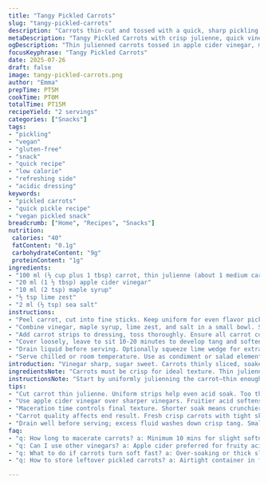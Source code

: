 ```yaml
---
title: "Tangy Pickled Carrots"
slug: "tangy-pickled-carrots"
description: "Carrots thin-cut and tossed with a quick, sharp pickling liquid. Vinegar and a hint of sweetness. Macerated briefly, then drained to crisp tartness. A simple, bright vegetable side or snack, vegan, gluten-free, dairy-free, nut-free. Small changes in amounts shift the balance. A splash of lime juice instead of rice vinegar, honey swapped for sugar for deeper sweetness. A mix of julienned carrot with finely sliced radish adds a peppery twist. Easy, quick, fresh. Sharp and sweet with a gentle crunch."
metaDescription: "Tangy Pickled Carrots with crisp julienne, quick vinegar soak, subtle sweetness from maple syrup, bright lime zest. Fresh crunchy snack or side, no cook needed."
ogDescription: "Thin julienned carrots tossed in apple cider vinegar, maple syrup, lime zest, salt. Macerate few mins. Crisp, tangy, lightly sweet. Vegan, gluten-free, fast refresh."
focusKeyphrase: "Tangy Pickled Carrots"
date: 2025-07-26
draft: false
image: tangy-pickled-carrots.png
author: "Emma"
prepTime: PT5M
cookTime: PT0M
totalTime: PT15M
recipeYield: "2 servings"
categories: ["Snacks"]
tags:
- "pickling"
- "vegan"
- "gluten-free"
- "snack"
- "quick recipe"
- "low calorie"
- "refreshing side"
- "acidic dressing"
keywords:
- "pickled carrots"
- "quick pickle recipe"
- "vegan pickled snack"
breadcrumb: ["Home", "Recipes", "Snacks"]
nutrition: 
 calories: "40"
 fatContent: "0.1g"
 carbohydrateContent: "9g"
 proteinContent: "1g"
ingredients:
- "100 ml (⅓ cup plus 1 tbsp) carrot, thin julienne (about 1 medium carrot)"
- "20 ml (1 ½ tbsp) apple cider vinegar"
- "10 ml (2 tsp) maple syrup"
- "½ tsp lime zest"
- "2 ml (½ tsp) sea salt"
instructions:
- "Peel carrot, cut into fine sticks. Keep uniform for even flavor pickup."
- "Combine vinegar, maple syrup, lime zest, and salt in a small bowl. Stir to dissolve sugar and salt."
- "Add carrot strips to dressing, toss thoroughly. Ensure all carrot coated."
- "Cover loosely, leave to sit 10-20 minutes to develop tang and soften."
- "Drain liquid before serving. Optionally squeeze lime wedge for extra brightness."
- "Serve chilled or room temperature. Use as condiment or salad element."
introduction: "Vinegar sharp, sugar sweet. Carrots thinly sliced, soaked moments in acid. Crunch with bite, softened edges. A quick pickled snack, simple yet lively. No long waits needed. Brightness cuts through heavy plates, refreshes. Lime zest adds unexpected zing, a twist from usual acids. Maple syrup takes place of refined sweeteners, gentler sweetness. Salt balances all, draws moisture, melding flavors. Easy technique, few ingredients. Comes together in minutes, sits for flavor. Can swap or add radish slices for peppery contrast. Works cold, crisp, vibrant. Not cooked but transformed. Quick ferment feel without fuzz. Crisp texture, slight tang. Vegan, gluten-free, no allergens. Small batch keeps fresh. Dressing reduced, just enough coating, not soaked soggy. Perfect with grilled dishes or rice bowls. Caramel notes from maple, vibrancy from vinegar marry simply."
ingredientsNote: "Carrots must be crisp for ideal texture. Thin julienne ensures quick, even pickling—uniform size important to avoid uneven flavor. Apple cider vinegar chosen for fruitiness over sharper or neutral vinegars. Maple syrup as sweetener introduces deeper flavor, replaces sugar’s plain sweetness, adding natural complexity. Salt measured finely; balances acidity and sweet, also helps extract carrot moisture during maceration. Lime zest contributes fresh citrus aroma enhancing pickling tang without adding liquid. Optional lime juice can be added to amplify brightness right before serving. Use fresh carrots avoiding spots or softness to keep final crunch crisp. Adjust vinegar and sweetener amounts to desired taste balance; too much vinegar overwhelms, too little lacks punch. Maple syrup can be substituted with agave or honey if not strictly vegan. Small quantities facilitate quick readiness but scale easily."
instructionsNote: "Start by uniformly julienning the carrot—thin enough for quick flavor absorption but sturdy enough to remain crunchy. Combine sweetener, acidic vinegar, lime zest, and salt in a bowl ensuring ingredients dissolve fully. Adding lime zest before soaking allows oils to infuse but prevents excessive moisture dilution. Toss carrots thoroughly, coated well to initiate acid action. Cover bowl loosely with plastic wrap or lid to avoid contamination but allow some air exchange—prevents soggy carrots yet aids flavor melding. Macerate 10 to 20 minutes, adjusting time to preference for softness or crunch. Drain of excess liquid to avoid watery presentation; pickled carrots should be wet but not swimming. Squeeze lime juice over the top if desired for last-minute zest. Serve cold or at room temperature as appetizer or side. Storage in airtight containers recommended if holding beyond service, up to 48 hours maintains best crunch and flavor. Avoid over-maceration as carrots may become limp and lose texture."
tips:
- "Cut carrot thin julienne. Uniform strips help even acid soak. Too thick slows flavor. Too thin dissolves crunch. Crisp carrot needed. Old or soft carrots turn mushy fast. Keep pieces similar size. Quick macerate means timing key; 10 mins minimum softens edges but keep core bite. More time, softer carrots but risk limpness. Drain well. Dressing coats, not soaks carrots. Excess liquid dilutes flavor, soggy texture. Salt draws moisture out; measure carefully to balance tang and side flavor. Maple syrup adds more than sweetness; caramel notes deepen pickling taste without overpowering acidity."
- "Use apple cider vinegar over sharper vinegars. Fruitier acid softens carrot edge without harsh bite. Lime zest releases oils; add before soaking. Zest, not juice, avoids watery mix but packs aroma. Optional lime juice last step if needed for brightness but too much dilutes crispness. Cover loosely, avoid airtight seal; allows slight air but prevents contamination. Too much air means quicker spoil. Keep small batch for freshness; stale pickles get soft and flavor drifts. Early draining stops excess soaking, keeps snack crisp. Dressing ratio matters; adjust if carrots volume changes. Sweetener alternatives like agave or honey work but shift flavor profiles."
- "Maceration time controls final texture. Shorter soak means crunchier carrots, less tang. Longer pickling softens carrots, stronger acidity. Adjust by preference but beware sogginess. Drain liquid well to avoid watery serving. Use sharp knife or mandoline for uniform cutting—faster flavor absorption. Adding radish slices adds peppery hit, contrasts carrot sweetness. Salt amount finely tuned; too little weakens flavor punch, too much toughens carrots. Store in airtight containers up to 48 hours. Avoid over-macerating leftovers; texture degrades fast. Serve cold or room temp. Room temp flavors open but carrots become softer faster."
- "Carrot quality affects end result. Fresh crisp carrots with tight skin best. Avoid carrots with spots or soft patches; they pick up vinegar unevenly. Thin julienne key—too thick carrots don’t pick flavor evenly, too thin lose crunch fast. Vinegar and sweetener balance is critical. Maple syrup richer than sugar, adds complexity, caramel hints. Lime zest better than juice for aroma without extra moisture. Salt helps extract moisture from carrots, softening edges, intensifying taste. Store pickles loosely covered or lightly sealed; vinegar prevents bacterial growth but airflow affects texture. If adding lime juice, add just before serving to not dilute pickling bath. Experiment with time and vinegar-sweetener ratio for taste preference."
- "Drain well before serving; excess fluid washes down crisp tang. Small batch pickling means fast flavor but also fast texture loss. Macerate 10 to 20 mins, less for crunch, more for softness. Dressing coats, doesn’t submerge carrots fully. Salt key to draw moisture, balance acidity and sweetness. Avoid airtight covers during maceration; allow aroma exchange but no drying out. Maple syrup sweetens but brings organic sugars, caramel notes; swap honey or agave if needed vegan-wise. Lime zest, not juice, for aroma and oil infusion. Adding radish or blending with carrot changes flavor balance. Serve as condiment with grains or grilled dishes; tang cuts richness well."
faq:
- "q: How long to macerate carrots? a: Minimum 10 mins for slight softness, max 20 min max, else limp texture. Depends on slice thickness and crunch preference. Drain liquid after macerate to avoid soggy. Time too short means weak flavor uptake; too long kills crunch."
- "q: Can I use other vinegars? a: Apple cider preferred for fruity acid. White vinegar too sharp, rice vinegar milder. Balsamic changes flavor, darkens carrots. Experiment needed but vinegar choice alters tang and aroma strongly. Balance sweetener accordingly or carrot taste shifts."
- "q: What to do if carrots turn soft fast? a: Over-soaking or thick slices common causes. Freshness matters—soft carrots poorly hold texture. Macerate shorter, drain fully after soaking. Store chilled in airtight to slow softening. Use crisp carrots only. Avoid airtight during maceration to keep texture stable."
- "q: How to store leftover pickled carrots? a: Airtight container in fridge best but texture changes after 48 hours. Room temp short term possible but flavor changes quick. Drain excess liquid before storing slows limpness. Vinegar helps preservation but carrots soften over time. Small batches advised to avoid leftovers lasting too long."

---
```

